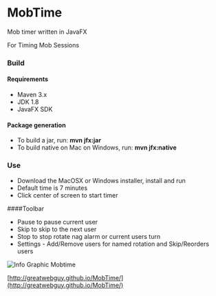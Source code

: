 # MobTime
Mob timer written in JavaFX

For Timing Mob Sessions

### Build
#### Requirements
- Maven 3.x
- JDK 1.8
- JavaFX SDK

#### Package generation
- To build a jar, run: **mvn jfx:jar**
- To build native on Mac on Windows, run: **mvn jfx:native**

### Use
- Download the MacOSX or Windows installer, install and run
- Default time is 7 minutes
- Click center of screen to start timer

####Toolbar
 * Pause to pause current user
 * Skip to skip to the next user
 * Stop to stop rotate nag alarm or current users turn
 * Settings - Add/Remove users for named rotation and Skip/Reorders users 

![Info Graphic Mobtime](https://github.com/GreatWebGuy/MobTime/blob/gh-pages/images/mobtime-info-graphic.png "Info Graphic Mobtime")


[http://greatwebguy.github.io/MobTime/](http://greatwebguy.github.io/MobTime/)
